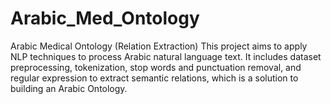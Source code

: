 # Arabic_Med_Ontology
Arabic Medical Ontology (Relation Extraction)
This project aims to apply NLP techniques to process Arabic natural language text. It includes dataset preprocessing, tokenization, stop words and punctuation removal, and regular expression to extract semantic relations, which is a solution to building an Arabic Ontology.
